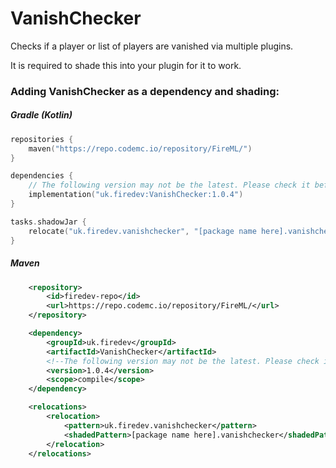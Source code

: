 # VanishChecker
Checks if a player or list of players are vanished via multiple plugins.

It is required to shade this into your plugin for it to work.

### Adding VanishChecker as a dependency and shading:

##### Gradle (Kotlin)
```kotlin
repositories {
    maven("https://repo.codemc.io/repository/FireML/")
}

dependencies {
    // The following version may not be the latest. Please check it before using.
    implementation("uk.firedev:VanishChecker:1.0.4")
}

tasks.shadowJar {
    relocate("uk.firedev.vanishchecker", "[package name here].vanishchecker")
}
```

##### Maven
```xml
    <repository>
        <id>firedev-repo</id>
        <url>https://repo.codemc.io/repository/FireML/</url>
    </repository>

    <dependency>
        <groupId>uk.firedev</groupId>
        <artifactId>VanishChecker</artifactId>
        <!--The following version may not be the latest. Please check it before using.-->
        <version>1.0.4</version>
        <scope>compile</scope>
    </dependency>

    <relocations>
        <relocation>
            <pattern>uk.firedev.vanishchecker</pattern>
            <shadedPattern>[package name here].vanishchecker</shadedPattern>
        </relocation>
    </relocations>
```
